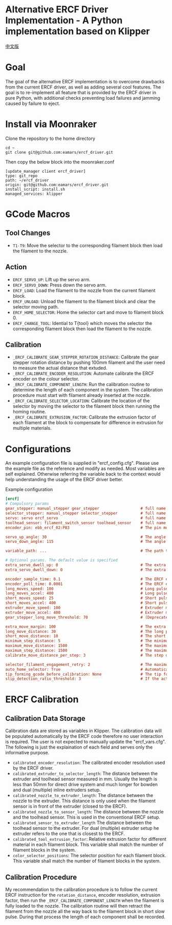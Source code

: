 Alternative ERCF Driver Implementation - A Python implementation based on Klipper
====
[中文版](README_zh_cn.md)
# Goal
The goal of the alternative ERCF implementation is to overcome drawbacks from the current ERCF driver, as well as adding several cool features. 
The goal is to re-implement all feature that is provided by the ERCF driver in pure Python, with additional checks preventing load failures and jamming caused by failure to eject. 

# Install via Moonraker
Clone the repository to the home directory

    cd ~
    git clone git@github.com:eamars/ercf_driver.git
  
Then copy the below block into the moonraker.conf

    [update_manager client ercf_driver]
    type: git_repo
    path: ~/ercf_driver
    origin: git@github.com:eamars/ercf_driver.git
    install_script: install.sh
    managed_services: klipper

# GCode Macros
## Tool Changes
- `T1-T9`: Move the selector to the corresponding filament block then load the filament to the nozzle. 
## Action
- `ERCF_SERVO_UP`: Lift up the servo arm. 
- `ERCF_SERVO_DOWN`: Press down the servo arm. 
- `ERCF_LOAD`: Load the filament to the nozzle from the current filament block. 
- `ERCF_UNLOAD`: Unload the filament to the filament block and clear the selector moving path. 
- `ERCF_HOME_SELECTOR`: Home the selector cart and move to filament block 0. 
- `ERCF_CHANGE_TOOL`: Idential to T{tool} which moves the selector the corresponding filament block then load the filament to the nozzle. 

## Calibration
- `_ERCF_CALIBRATE_GEAR_STEPPER_ROTATION_DISTANCE`: Calibrate the gear stepper rotation distance by pushing 100mm filament and the user need to measure the actual distance that extuded. 
- `_ERCF_CALIBRATE_ENCODER_RESOLUTION`: Automate calibrate the ERCF encoder on the colour selector. 
- `_ERCF_CALIBRATE_COMPONENT_LENGTH`: Run the calibration routine to determine the length of each component in the system. The calibration procedure must start with filament already inserted at the nozzle. 
- `_ERCF_CALIBRATE_SELECTOR_LOCATION`: Calibrate the location of the selector by moving the selector to the filament block then running the homing routine. 
- `_ERCF_CALIBRATE_EXTRUSION_FACTOR`: Calibrate the extrusion factor of each filament at the block to compensate for difference in extrusion for multiple materials.

# Configurations
An example configuration file is supplied in "ercf_config.cfg". Please use the example file as the reference and modify as needed. Most variables are self explained. Otherwise referring the variable back to the context would help understanding the usage of the ERCF driver better. 

Example configuration

```ini
[ercf]
# Compulsory params
gear_stepper: manual_stepper gear_stepper                  # full name is required
selector_stepper: manual_stepper selector_stepper          # full name is required
servo: servo ercf_servo                                    # full name is required
toolhead_sensor: filament_switch_sensor toolhead_sensor    # full name is required
encoder_pin: ebb_ercf_02:PB3                               # The pin must be shared via [duplicate_pin_override]

servo_up_angle: 30                                         # The angle when the servo arm is in UP position. See the ERCF manual for more information.
servo_down_angle: 115                                      # The angle when the servo arm is in DOWN position. See the ERCF manual for more information.

variable_path: ...                                         # The path to the ERCF variable file. Usually [/home/pi/klipper_config/ercf_vars.cfg]

# Optional params. The default value is specified
extra_servo_dwell_up: 0                                    # The extra time in second that the servo need to dwell in up position (?)
extra_servo_dwell_down: 0                                  # The extra time in second that the servo need to dwell in down position (?)

encoder_sample_time: 0.1                                   # The ERCF encoder sampling time in second. 
encoder_poll_time: 0.0001                                  # The ERCF encoder poll time in seconds.
long_moves_speed: 100                                      # Long pulse move speed in mm/s. The speed is also been used by the single long move. 
long_moves_accel: 400                                      # Long pulse move acceleration in mm/s^2. Note the acceleration only apply to gear stepper motion.
short_moves_speed: 25                                      # Short pulse move speed in mm/s. 
short_moves_accel: 400                                     # Short pulse move acceleration in mm/s^2. Note the acceleration only apply to gear stepper motion.
extruder_move_speed: 100                                   # Extruder move speed override, in mm/s
extruder_move_accel: 400                                   # Extruder move acceleration override, in mm/s^2
gear_stepper_long_move_threshold: 70                       # (Deprecated) The threshold that determines the move speed/acceleration between short and long move. 

extra_move_margin: 100                                     # The extra margin that appends to the move where pending on the trigger condition (filament slip or toggle of the filament sensor. 
long_move_distance: 30                                     # The long pulse move distance in mm. 
short_move_distance: 10                                    # The short pulse move distance in mm.
minimum_step_distance: 5                                   # The minimum step distance in mm that can be detected by the ERCF encoder.
maximum_move_distance: 1500                                # The maximum continuous move distance (can include multiple steps) in mm.
maximum_step_distance: 1500                                # The maximum single step move distance in mm.
calibrate_move_distance_per_step: 3                        # The step distance in mm used during calibration. 

selector_filament_engagement_retry: 2                      # The maximum retry while the filament failes to engage. 
auto_home_selector: True                                   # Automatically home the selector if not homed previously when a selector move is requested.
tip_forming_gcode_before_calibration: None                 # The tip forming gcode to run before running the calibration routine (_ERCF_CALIBRATE_COMPONENT_LENGTH).
slip_detection_ratio_threshold: 3                          # If the actual move distance is less than [1/threshold * requested_distance] then the code will consider it slip
```


# ERCF Calibration
## Calibration Data Storage
Calibration data are stored as variables in Klipper. The calibration data will be populated automatically by the ERCF code therefore no user interaction is required. The user is not expected to manually update the "ercf_vars.cfg". The following is just the explaination of each field and serves only the informative purpose. 
- `calibrated_encoder_resolution`: The calibrated encoder resolution used by the ERCF driver. 
- `calibrated_extruder_to_selector_length`: The distance between the extruder and toolhead sensor measured in mm. Usually the length is less than 50mm for direct drive system and much longer for bowden and dual (multiple) inline extruders setup.
- `calibrated_nozzle_to_extruder_length`: The distance between the nozzle to the extruder. This distance is only used when the filament sensor is in front of the extruder (closed to the ERCF).
- `calibrated_nozzle_to_sensor_length`: The distance between the nozzle and the toolhead sensor. This is used in the conventional ERCF setup. 
- `calibrated_sensor_to_extruder_length` The distance between the toolhead sensor to the extruder. For dual (multiple) extruder setup he extruder refers to the one that is closest to the ERCF. 
- `calibrated_tool_extrusion_factor`: Relative extrusion factor for different material in each filament block. This variable shall match the number of filament blocks in the system. 
- `color_selector_positions`: The selector position for each filament block. This variable shall match the number of filament blocks in the system. 

## Calibration Procedure
My recommendation to the calibration procedure is to follow the current ERCF instruction for the `rotation_distance`, encoder resolution, extrusion factor, then run the `_ERCF_CALIBRATE_COMPONENT_LENGTH` when the filament is fully loaded to the nozzle. The calibration routine will then retract the filament from the nozzle all the way back to the filament block in short slow pulse. During that process the length of each component shall be recorded. 

